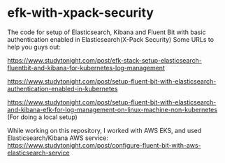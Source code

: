 # efk-with-xpack-security
The code for setup of Elasticsearch, Kibana and Fluent Bit with basic authentication enabled in Elasticsearch(X-Pack Security)
Some URLs to help you guys out:

https://www.studytonight.com/post/efk-stack-setup-elasticsearch-fluentbit-and-kibana-for-kubernetes-log-management

https://www.studytonight.com/post/setup-fluent-bit-with-elasticsearch-authentication-enabled-in-kubernetes

https://www.studytonight.com/post/setup-fluent-bit-with-elasticsearch-and-kibana-efk-for-log-management-on-linux-machine-non-kubernetes (For doing a local setup)

While working on this repository, I worked with AWS EKS, and used Elasticsearch/Kibana AWS service:
https://www.studytonight.com/post/configure-fluent-bit-with-aws-elasticsearch-service
